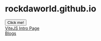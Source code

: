 # rockdaworld.github.io


<html>
<p>
<button type="button">Click me!</button>
<br>
<a href="https://vitejs.dev/guide/why.html">ViteJS Intro Page</a>
<br>
<a href="Blogs.html">Blogs</a>
</p>



</html> 